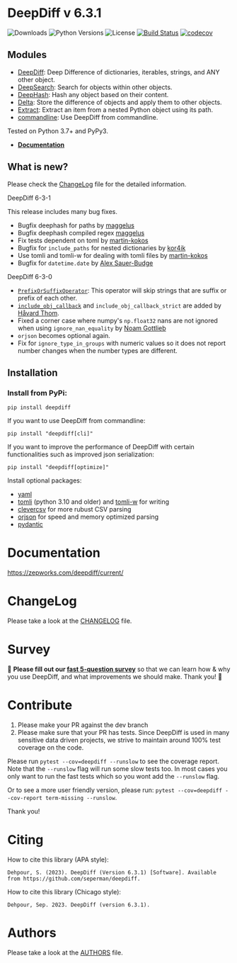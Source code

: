 # DeepDiff v 6.3.1

![Downloads](https://img.shields.io/pypi/dm/deepdiff.svg?style=flat)
![Python Versions](https://img.shields.io/pypi/pyversions/deepdiff.svg?style=flat)
![License](https://img.shields.io/pypi/l/deepdiff.svg?version=latest)
[![Build Status](https://github.com/seperman/deepdiff/workflows/Unit%20Tests/badge.svg)](https://github.com/seperman/deepdiff/actions)
[![codecov](https://codecov.io/gh/seperman/deepdiff/branch/master/graph/badge.svg?token=KkHZ3siA3m)](https://codecov.io/gh/seperman/deepdiff)

## Modules

- [DeepDiff](https://zepworks.com/deepdiff/current/diff.html): Deep Difference of dictionaries, iterables, strings, and ANY other object.
- [DeepSearch](https://zepworks.com/deepdiff/current/dsearch.html): Search for objects within other objects.
- [DeepHash](https://zepworks.com/deepdiff/current/deephash.html): Hash any object based on their content.
- [Delta](https://zepworks.com/deepdiff/current/delta.html): Store the difference of objects and apply them to other objects.
- [Extract](https://zepworks.com/deepdiff/current/extract.html): Extract an item from a nested Python object using its path.
- [commandline](https://zepworks.com/deepdiff/current/commandline.html): Use DeepDiff from commandline.

Tested on Python 3.7+ and PyPy3.

- **[Documentation](https://zepworks.com/deepdiff/6.3.1/)**

## What is new?

Please check the [ChangeLog](CHANGELOG.md) file for the detailed information.

DeepDiff 6-3-1

This release includes many bug fixes.

- Bugfix deephash for paths by [maggelus](https://github.com/maggelus)
- Bugfix deephash compiled regex [maggelus](https://github.com/maggelus)
- Fix tests dependent on toml by [martin-kokos](https://github.com/martin-kokos)
- Bugfix for `include_paths` for nested dictionaries by [kor4ik](https://github.com/kor4ik)
- Use tomli and tomli-w for dealing with tomli files by [martin-kokos](https://github.com/martin-kokos)
- Bugfix for `datetime.date` by [Alex Sauer-Budge](https://github.com/amsb)


DeepDiff 6-3-0

- [`PrefixOrSuffixOperator`](https://zepworks.com/deepdiff/current/custom.html#prefix-or-suffix-operator-label): This operator will skip strings that are suffix or prefix of each other.
- [`include_obj_callback`](https://zepworks.com/deepdiff/current/ignore_types_or_values.html#include-obj-callback-label) and `include_obj_callback_strict` are added by [Håvard Thom](https://github.com/havardthom).
- Fixed a corner case where numpy's `np.float32` nans are not ignored when using `ignore_nan_equality` by [Noam Gottlieb](https://github.com/noamgot)
- `orjson` becomes optional again.
- Fix for `ignore_type_in_groups` with numeric values so it does not report number changes when the number types are different.

## Installation

### Install from PyPi:

`pip install deepdiff`

If you want to use DeepDiff from commandline:

`pip install "deepdiff[cli]"`

If you want to improve the performance of DeepDiff with certain functionalities such as improved json serialization:

`pip install "deepdiff[optimize]"`

Install optional packages:
- [yaml](https://pypi.org/project/PyYAML/)
- [tomli](https://pypi.org/project/tomli/) (python 3.10 and older) and [tomli-w](https://pypi.org/project/tomli-w/) for writing
- [clevercsv](https://pypi.org/project/clevercsv/) for more rubust CSV parsing
- [orjson](https://pypi.org/project/orjson/) for speed and memory optimized parsing
- [pydantic](https://pypi.org/project/pydantic/)


# Documentation

<https://zepworks.com/deepdiff/current/>

# ChangeLog

Please take a look at the [CHANGELOG](CHANGELOG.md) file.

# Survey

:mega: **Please fill out our [fast 5-question survey](https://forms.gle/E6qXexcgjoKnSzjB8)** so that we can learn how & why you use DeepDiff, and what improvements we should make. Thank you! :dancers:


# Contribute

1. Please make your PR against the dev branch
2. Please make sure that your PR has tests. Since DeepDiff is used in many sensitive data driven projects, we strive to maintain around 100% test coverage on the code.

Please run `pytest --cov=deepdiff --runslow` to see the coverage report. Note that the `--runslow` flag will run some slow tests too. In most cases you only want to run the fast tests which so you wont add the `--runslow` flag.

Or to see a more user friendly version, please run: `pytest --cov=deepdiff --cov-report term-missing --runslow`.

Thank you!

# Citing

How to cite this library (APA style):

    Dehpour, S. (2023). DeepDiff (Version 6.3.1) [Software]. Available from https://github.com/seperman/deepdiff.

How to cite this library (Chicago style):

    Dehpour, Sep. 2023. DeepDiff (version 6.3.1).

# Authors

Please take a look at the [AUTHORS](AUTHORS.md) file.
